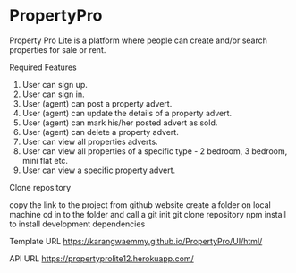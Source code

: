 # PropertyPro

  Property Pro Lite is a platform where people can create and/or search properties for sale or rent.
  
  Required Features
1. User can sign up.
2. User can sign in.
3. User (agent) can post a property advert.
4. User (agent) can update the details of a property advert.
5. User (agent) can mark his/her posted advert as sold.
6. User (agent) can delete a property advert.
7. User can view all properties adverts.
8. User can view all properties of a specific type - 2 bedroom, 3 bedroom, mini flat etc.
9. User can view a specific property advert.

Clone repository

copy the link to the project from github website
create a folder on local machine
cd in to the folder and call a git init
git clone repository
npm install to install development dependencies

Template URL
https://karangwaemmy.github.io/PropertyPro/UI/html/

API URL
https://propertyprolite12.herokuapp.com/
